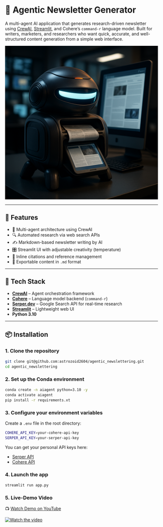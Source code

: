 # 🧠 Agentic Newsletter Generator

A multi-agent AI application that generates research-driven newsletter using [CrewAI](https://github.com/joaomdmoura/crewai), [Streamlit](https://streamlit.io/), and Cohere’s `command-r` language model. Built for writers, marketers, and researchers who want quick, accurate, and well-structured content generation from a simple web interface.

<p align="center">
  <img src="./github_thumbnail.png" alt="Project Thumbnail" width="600"/>
</p>

---

## 🚀 Features

- 🧠 Multi-agent architecture using CrewAI
- 🔍 Automated research via web search APIs
- ✍️ Markdown-based newsletter writing by AI
- 🎛️ Streamlit UI with adjustable creativity (temperature)
- 📎 Inline citations and reference management
- 💾 Exportable content in `.md` format

---

## 🧰 Tech Stack

- **[CrewAI](https://github.com/joaomdmoura/crewai)** – Agent orchestration framework  
- **[Cohere](https://cohere.com/)** – Language model backend (`command-r`)  
- **[Serper.dev](https://serper.dev/)** – Google Search API for real-time research  
- **[Streamlit](https://streamlit.io/)** – Lightweight web UI  
- **Python 3.10**

---

## 📦 Installation

### 1. Clone the repository

```bash
git clone git@github.com:astrozoid2604/agentic_newslettering.git
cd agentic_newslettering
```

### 2. Set up the Conda environment

```bash
conda create -n aiagent python=3.10 -y
conda activate aiagent
pip install -r requirements.xt
```

### 3. Configure your environment variables
Create a `.env` file in the root directory:

```bash
COHERE_API_KEY=your-cohere-api-key
SERPER_API_KEY=your-serper-api-key
```

You can get your personal API keys here:
- [Serper API](https://serper.dev/)
- [Cohere API](https://dashboard.cohere.com/api-keys)

### 4. Launch the app

```bash
streamlit run app.py
```

### 5. Live-Demo Video

📺 [Watch Demo on YouTube](https://www.youtube.com/watch?v=huVbfgQ5yPw)

[![Watch the video](https://img.youtube.com/vi/huVbfgQ5yPw/0.jpg)](https://www.youtube.com/watch?v=huVbfgQ5yPw)

